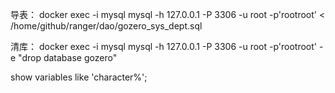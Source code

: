 导表：
docker exec -i mysql mysql -h 127.0.0.1 -P 3306 -u root -p'rootroot' < /home/github/ranger/dao/gozero_sys_dept.sql

清库：
docker exec -i mysql mysql -h 127.0.0.1 -P 3306 -u root -p'rootroot' -e "drop database gozero"

show variables like 'character%';